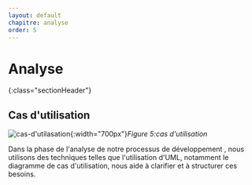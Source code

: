 ```yaml
---
layout: default
chapitre: analyse
order: 5
---
```

# Analyse
{:class="sectionHeader"}
<!-- new slide -->

## Cas d'utilisation

![cas-d'utilasation](/lab-crud-standard-yasmine/analyse/images/casdutilisation.PNG){:width="700px"}*Figure 5:cas d'utilisation*
<!-- note -->
Dans la phase de l'analyse de notre processus de développement , nous utilisons des techniques telles que   l'utilisation d'UML, notamment le diagramme de cas d'utilisation, nous aide à clarifier et à structurer ces besoins.

<!-- new slide -->
